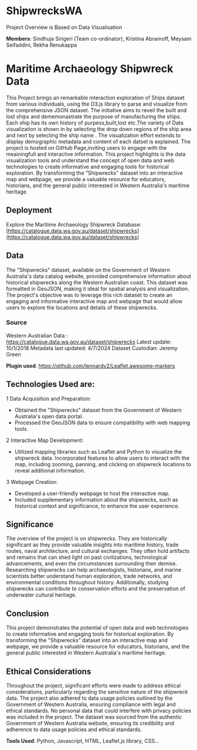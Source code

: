 
# ShipwrecksWA
Project Overview is Based on Data Visualisation

**Members**: Sindhuja Sirigeri (Team co-ordinator), Kristina Abramoff, Meysam Seifaddini, Rekha Renukappa

# Maritime Archaeology Shipwreck Data

This Project brings an remarkable interaction exploration of Ships dataset from various individuals, using the D3.js library to parse and visualize from the comprehensive JSON dataset. The initiative aims to reveil the built and lost ships and dememonastrate the purpose of manufacturing the ships. Each ship has its own history of purpess,built,lost etc.The variety of Data visualization is shown in by selecting the drop down regions of the ship area and next by selecting the ship name . The visualization effort extends to display demographic metadata and content of each datset is explained. The project is hosted on GitHub Page,inviting users to engage with the meainingfull and interactive information. This project highlights is the data visualization tools and understand the concept of open data and web technologies to create informative and engaging tools for historical exploration. By transforming the "Shipwrecks" dataset into an interactive map and webpage, we provide a valuable resource for educators, historians, and the general public interested in Western Australia's maritime heritage.

## Deployment

Explore the Maritime Archaeology Shipwreck Database:  [https://catalogue.data.wa.gov.au/dataset/shipwrecks](https://catalogue.data.wa.gov.au/dataset/shipwrecks)

## Data

The "Shipwrecks" dataset, available on the Government of Western Australia's data catalog website, provided comprehensive information about historical shipwrecks along the Western Australian coast. This dataset was formatted in GeoJSON, making it ideal for spatial analysis and visualization. The project's objective was to leverage this rich dataset to create an engaging and informative interactive map and webpage that would allow users to explore the locations and details of these shipwrecks.

### Source 
Western Australian Data : https://catalogue.data.wa.gov.au/dataset/shipwrecks
Latest update: 10/1/2018 
Metadata last updated: 4/7/2024 
Dataset Custodian: Jeremy Green

**Plugin used**:  https://github.com/lennardv2/Leaflet.awesome-markers

## Technologies Used are:

1 Data Acquisition and Preparation:
-   Obtained the "Shipwrecks" dataset from the Government of Western Australia's open data portal.
-   Processed the GeoJSON data to ensure compatibility with web mapping tools.

2 Interactive Map Development:
-   Utilized mapping libraries such as Leaflet and Python to visualize the shipwreck data. Incorporated features to allow users to interact with the map, including zooming, panning, and clicking on shipwreck locations to reveal additional information.

3 Webpage Creation:
-   Developed a user-friendly webpage to host the interactive map.
-   Included supplementary information about the shipwrecks, such as historical context and significance, to enhance the user experience.

## Significance 
The overview of the project is on shipwrecks. They are historically significant as they provide valuable insights into maritime history, trade routes, naval architecture, and cultural exchanges. They often hold artifacts and remains that can shed light on past civilizations, technological advancements, and even the circumstances surrounding their demise. Researching shipwrecks can help archaeologists, historians, and marine scientists better understand human exploration, trade networks, and environmental conditions throughout history. Additionally, studying shipwrecks can contribute to conservation efforts and the preservation of underwater cultural heritage.

## Conclusion 
This project demonstrates the potential of open data and web technologies to create informative and engaging tools for historical exploration. By transforming the "Shipwrecks" dataset into an interactive map and webpage, we provide a valuable resource for educators, historians, and the general public interested in Western Australia's maritime heritage.

## Ethical Considerations 
Throughout the project, significant efforts were made to address ethical considerations, particularly regarding the sensitive nature of the shipwreck data. The project also adhered to data usage policies outlined by the Government of Western Australia, ensuring compliance with legal and ethical standards. No personal data that could interfere with privacy policies was included in the project. The dataset was sourced from the authentic Government of Western Australia website, ensuring its credibility and adherence to data usage policies and ethical standards.

**Tools Used**: Python, Javascript, HTML, Leaflet.js library, CSS…
